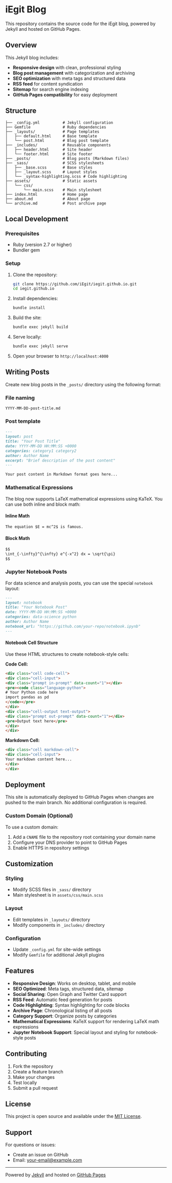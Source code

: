# iEgit Blog

This repository contains the source code for the iEgit blog, powered by Jekyll and hosted on GitHub Pages.

## Overview

This Jekyll blog includes:

- **Responsive design** with clean, professional styling
- **Blog post management** with categorization and archiving
- **SEO optimization** with meta tags and structured data
- **RSS feed** for content syndication
- **Sitemap** for search engine indexing
- **GitHub Pages compatibility** for easy deployment

## Structure

```
├── _config.yml          # Jekyll configuration
├── Gemfile              # Ruby dependencies
├── _layouts/            # Page templates
│   ├── default.html     # Base template
│   └── post.html        # Blog post template
├── _includes/           # Reusable components
│   ├── header.html      # Site header
│   └── footer.html      # Site footer
├── _posts/              # Blog posts (Markdown files)
├── _sass/               # SCSS stylesheets
│   ├── _base.scss       # Base styles
│   ├── _layout.scss     # Layout styles
│   └── _syntax-highlighting.scss # Code highlighting
├── assets/              # Static assets
│   └── css/
│       └── main.scss    # Main stylesheet
├── index.html           # Home page
├── about.md             # About page
└── archive.md           # Post archive page
```

## Local Development

### Prerequisites

- Ruby (version 2.7 or higher)
- Bundler gem

### Setup

1. Clone the repository:
   ```bash
   git clone https://github.com/iEgit/iegit.github.io.git
   cd iegit.github.io
   ```

2. Install dependencies:
   ```bash
   bundle install
   ```

3. Build the site:
   ```bash
   bundle exec jekyll build
   ```

4. Serve locally:
   ```bash
   bundle exec jekyll serve
   ```

5. Open your browser to `http://localhost:4000`

## Writing Posts

Create new blog posts in the `_posts/` directory using the following format:

### File naming
```
YYYY-MM-DD-post-title.md
```

### Post template
```markdown
---
layout: post
title: "Your Post Title"
date: YYYY-MM-DD HH:MM:SS +0000
categories: category1 category2
author: Author Name
excerpt: "Brief description of the post content"
---

Your post content in Markdown format goes here...
```

### Mathematical Expressions

The blog now supports LaTeX mathematical expressions using KaTeX. You can use both inline and block math:

#### Inline Math
```markdown
The equation $E = mc^2$ is famous.
```

#### Block Math
```markdown
$$
\int_{-\infty}^{\infty} e^{-x^2} dx = \sqrt{\pi}
$$
```

### Jupyter Notebook Posts

For data science and analysis posts, you can use the special `notebook` layout:

```markdown
---
layout: notebook
title: "Your Notebook Post"
date: YYYY-MM-DD HH:MM:SS +0000
categories: data-science python
author: Author Name
notebook_url: "https://github.com/your-repo/notebook.ipynb"
---
```

#### Notebook Cell Structure

Use these HTML structures to create notebook-style cells:

**Code Cell:**
```html
<div class="cell code-cell">
<div class="cell-input">
<div class="prompt in-prompt" data-count="1"></div>
<pre><code class="language-python">
# Your Python code here
import pandas as pd
</code></pre>
</div>
<div class="cell-output text-output">
<div class="prompt out-prompt" data-count="1"></div>
<pre>Output text here</pre>
</div>
</div>
```

**Markdown Cell:**
```html
<div class="cell markdown-cell">
<div class="cell-input">
Your markdown content here...
</div>
</div>
```

## Deployment

This site is automatically deployed to GitHub Pages when changes are pushed to the main branch. No additional configuration is required.

### Custom Domain (Optional)

To use a custom domain:

1. Add a `CNAME` file to the repository root containing your domain name
2. Configure your DNS provider to point to GitHub Pages
3. Enable HTTPS in repository settings

## Customization

### Styling
- Modify SCSS files in `_sass/` directory
- Main stylesheet is in `assets/css/main.scss`

### Layout
- Edit templates in `_layouts/` directory
- Modify components in `_includes/` directory

### Configuration
- Update `_config.yml` for site-wide settings
- Modify `Gemfile` for additional Jekyll plugins

## Features

- **Responsive Design**: Works on desktop, tablet, and mobile
- **SEO Optimized**: Meta tags, structured data, sitemap
- **Social Sharing**: Open Graph and Twitter Card support
- **RSS Feed**: Automatic feed generation for posts
- **Code Highlighting**: Syntax highlighting for code blocks
- **Archive Page**: Chronological listing of all posts
- **Category Support**: Organize posts by categories
- **Mathematical Expressions**: KaTeX support for rendering LaTeX math expressions
- **Jupyter Notebook Support**: Special layout and styling for notebook-style posts

## Contributing

1. Fork the repository
2. Create a feature branch
3. Make your changes
4. Test locally
5. Submit a pull request

## License

This project is open source and available under the [MIT License](LICENSE).

## Support

For questions or issues:

- Create an issue on GitHub
- Email: your-email@example.com

---

Powered by [Jekyll](https://jekyllrb.com) and hosted on [GitHub Pages](https://pages.github.com)